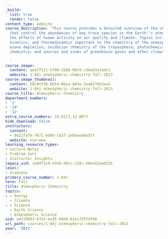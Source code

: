 ```yaml
---
_build:
  list: true
  render: false
content_type: website
course_description: 'This course provides a detailed overview of the chemical transformations
  that control the abundances of key trace species in the Earth''s atmosphere. Emphasizes
  the effects of human activity on air quality and climate. Topics include photochemistry,
  kinetics, and thermodynamics important to the chemistry of the atmosphere; stratospheric
  ozone depletion; oxidation chemistry of the troposphere; photochemical smog; aerosol
  chemistry; and sources and sinks of greenhouse gases and other climate forcers.

  '
course_image:
  content: aea7f521-5f80-3268-80c9-c3be83afadc1
  website: 1-84j-atmospheric-chemistry-fall-2013
course_image_thumbnail:
  content: 58c8ef3b-0b54-0bca-8d3e-2ea857de2ea3
  website: 1-84j-atmospheric-chemistry-fall-2013
course_title: Atmospheric Chemistry
department_numbers:
- '1'
- '10'
- '12'
extra_course_numbers: 10.817J,12.807J
hide_download: false
instructors:
  content:
  - 0422faf4-7071-6d05-cb3f-1e05eeb0a55f
  website: ocw-www
learning_resource_types:
- Lecture Notes
- Problem Sets
- Instructor Insights
legacy_uid: 1e0df2cd-4344-d9cc-218c-b6e432aad235
level:
- Graduate
primary_course_number: 1.84J
term: Fall
title: Atmospheric Chemistry
topics:
- - Energy
  - Climate
- - Science
  - Earth Science
  - Atmospheric Science
uid: a41199d3-67e5-4cd5-80e9-61e175574f60
url_path: courses/1-84j-atmospheric-chemistry-fall-2013
year: '2013'
---
```

